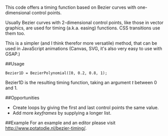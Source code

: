 This code offers a timing function based on Bezier curves with one-dimensional control points.

Usually Bezier curves with 2-dimensional control points, like those in vector graphics, are used for timing (a.k.a. easing) functions. CSS transitions use them too.

This is a simpler (and I think therefor more versatile) method, that can be used in JavaScript animations (Canvas, SVG, it's also very easy to use with GSAP.)

##Usage

	Bezier1D = BezierPolynomial([0, 0.2, 0.8, 1);

Bezier1D is the resulting timing function, taking an argument _t_ between 0 and 1. 

##Opportunities
-	Create loops by giving the first and last control points the same value.
-	Add more _keyframes_ by supplying a longer list. 

##Example
For an example and an editor please visit http://www.potatodie.nl/bezier-timing/.